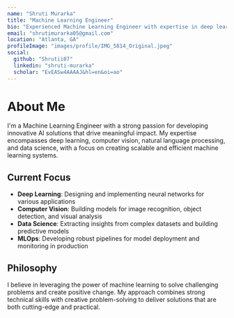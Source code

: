 ```yaml
---
name: "Shruti Murarka"
title: "Machine Learning Engineer"
bio: "Experienced Machine Learning Engineer with expertise in deep learning, computer vision, and data science. Passionate about developing innovative AI solutions and applying machine learning to solve complex real-world problems. Strong background in software engineering and research. Hi, I'm Shruti. I've been a Full-Stack Software Engineer for 2+ years, developing productionised systems at a digital asset hedge fund, delivering scalable solutions for trading, analytics, and operations. I have a passion for all things tech, and am actively looking to learn about new technologies and opportunities. Let's connect!"
email: "shrutimurarka05@gmail.com"
location: "Atlanta, GA"
profileImage: "images/profile/IMG_5814_Original.jpeg"
social:
  github: "Shrutii07"
  linkedin: "shruti-murarka"
  scholar: "EvEASw4AAAAJ&hl=en&oi=ao"
---
```


# About Me

I'm a Machine Learning Engineer with a strong passion for developing innovative AI solutions that drive meaningful impact. My expertise encompasses deep learning, computer vision, natural language processing, and data science, with a focus on creating scalable and efficient machine learning systems.

## Current Focus

- **Deep Learning**: Designing and implementing neural networks for various applications
- **Computer Vision**: Building models for image recognition, object detection, and visual analysis
- **Data Science**: Extracting insights from complex datasets and building predictive models
- **MLOps**: Developing robust pipelines for model deployment and monitoring in production

## Philosophy

I believe in leveraging the power of machine learning to solve challenging problems and create positive change. My approach combines strong technical skills with creative problem-solving to deliver solutions that are both cutting-edge and practical.